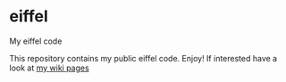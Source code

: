 # eiffel
My eiffel code

This repository contains my public eiffel code. Enjoy!
If interested have a look at [my wiki pages](https://github.com/lucapaganotti/eiffel/wiki)
